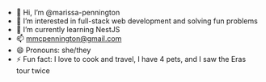 - 👋 Hi, I’m @marissa-pennington
- 👀 I’m interested in full-stack web development and solving fun problems
- 🌱 I’m currently learning NestJS
- 📫 mmcpennington@gmail.com 
- 😄 Pronouns: she/they
- ⚡ Fun fact: I love to cook and travel, I have 4 pets, and I saw the Eras tour twice

<!---
marissa-pennington/marissa-pennington is a ✨ special ✨ repository because its `README.md` (this file) appears on your GitHub profile.
You can click the Preview link to take a look at your changes.
--->
